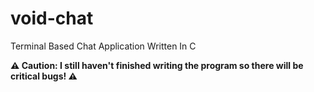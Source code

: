 # void-chat
Terminal Based Chat Application Written In C

**⚠️ Caution: I still haven't finished writing the program so there will be critical bugs! ⚠️**
